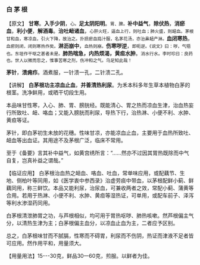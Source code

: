 ### 白 茅  根

【原文】  **甘寒**。**入手少阴**，<small>心。</small>**足太阴阳明**。<small>胃、脾。</small>**补中益气**，**除伏热**，**消瘀血**，**利小便**，**解酒毒**。**治吐衄诸血**，<small>心肝火旺，逼血上行，则吐血；肺火盛，则衄血。茅根甘和血，寒凉血，引火下降，故治之。扑损瘀血捣汁服，名茅花汤，亦治鼻衄产淋。</small>**血闭寒热**，<small>血瘀则闭，闭则寒热作矣。</small>**淋沥崩中**，<small>血热则崩。</small>**伤寒哕逆**，<small>即呃逆。《说文》曰：哕，气牾也。东垣作干呕之甚者未是。</small>**肺热喘急，内热烦渴，黄疸水肿**。<small>消水行水。李时珍曰：良药也。世人以微而忽之，惟事苦寒之剂，伤冲和之气。乌足知此哉！</small>

**茅针**，**溃痈疖**。酒煮服，一针溃一孔，二针溃二孔。
​    

【讲解】  **白茅根功主凉血止血**，**并善清热利尿**。为禾本科多年生草本植物白茅的根茎。洗净鲜用，或晒干切段生用。

本品味甘性寒，入心、肺、胃、膀胱经。既能清心、胃之热而凉血生津，治血热妄行所致吐、衄、咯血；又能入膀胱而利尿，导热下行，治热淋、小便不利、水肿、黄疸等证。

茅针，即白茅初生未放的花穗。性味甘凉，亦能凉血止血，主要用于血热所致吐、衄血等出血证。其用途不及茅根广泛，临床不常用。

至于《备要》言其补中益气，如黄宫绣所言：“……然亦不过因其胃热既除而中气自复，岂真补益之谓哉。”

【临证应用】  白茅根治血热之衄血、咯血、吐血，常单味应用，或配藕节、生地、侧柏叶等同用，如《医学衷中参西录》治虚劳痰中带血，以茅根配鲜小蓟、鲜藕同用，称三鲜饮。本品又能利尿，治尿血，可兼收两者之效，常配小蓟、蒲黄等合用。若用于热淋、小便不利、水肿、黄疸等湿热证，可单用，或配车前子、泽泻等利水渗湿药同用。
     

白茅根清泄肺胃之功，与芦根相似，均可用于胃热呕哕、肺热咳嗽。然芦根偏主气分，以清热生津为主；白茅根偏主血分，以凉血止血为主，二者应予区别。

总之，白茅根味甘而不腻膈，性寒而不碍胃，利尿而不伤阴，热证而津液不足者皆可应用。然作用平和，用量须大。
    

【用量用法】15---30克，鲜品30一60克，煎服。以鲜者为佳。

 
